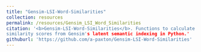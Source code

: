 ```yaml
---
title: "Gensim-LSI-Word-Similarities"
collection: resources
permalink: /resources/Gensim_LSI_Word_Similarities
citation: '<b>Gensim-LSI-Word-Similarities</b>. Functions to calculate various
similarity scores from Gensim's latent semantic indexing in Python.'
githuburl: 'https://github.com/a-paxton/Gensim-LSI-Word-Similarities'
---
```

